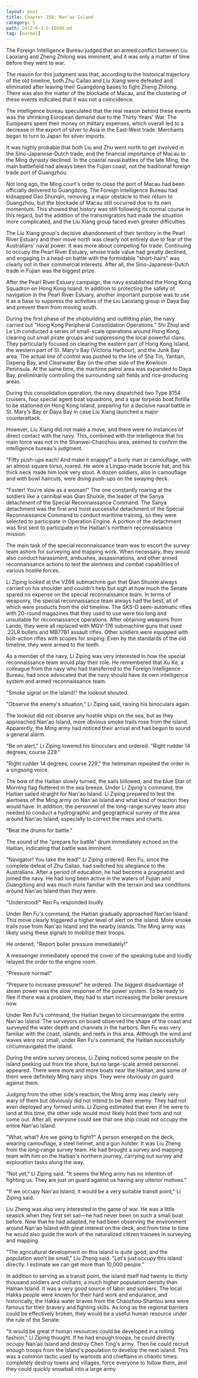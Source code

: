 ```yaml
---
layout: post
title: Chapter 158: Nan'ao Island
category: 5
path: 2012-6-3-5-15800.md
tag: [normal]
---
```


The Foreign Intelligence Bureau judged that an armed conflict between Liu Laoxiang and Zheng Zhilong was imminent, and it was only a matter of time before they went to war.

The reason for this judgment was that, according to the historical trajectory of the old timeline, both Zhu Cailao and Liu Xiang were defeated and eliminated after leaving their Guangdong bases to fight Zheng Zhilong. There was also the matter of the blockade of Macau, and the clustering of these events indicated that it was not a coincidence.

The intelligence bureau speculated that the real reason behind these events was the shrinking European demand due to the Thirty Years' War. The Europeans spent their money on military expenses, which overall led to a decrease in the export of silver to Asia in the East-West trade. Merchants began to turn to Japan for silver imports.

It was highly probable that both Liu and Zhu went north to get involved in the Sino-Japanese-Dutch trade, and the financial importance of Macau to the Ming dynasty declined. In the coastal naval battles of the late Ming, the main battlefield had always been the Fujian coast, not the traditional foreign trade port of Guangzhou.

Not long ago, the Ming court's order to close the port of Macau had been officially delivered to Guangdong. The Foreign Intelligence Bureau had kidnapped Gao Shunqin, removing a major obstacle to their return to Guangzhou, but the blockade of Macau still occurred due to its own momentum. This showed that history was still following its normal course in this regard, but the addition of the transmigrators had made the situation more complicated, and the Liu Xiang group faced even greater difficulties.

The Liu Xiang group's decisive abandonment of their territory in the Pearl River Estuary and their move north was clearly not entirely due to fear of the Australians' naval power. It was more about competing for trade. Continuing to occupy the Pearl River Estuary, whose trade value had greatly declined, and engaging in a head-on battle with the formidable "short-hairs" was clearly not in their commercial interests. After all, the Sino-Japanese-Dutch trade in Fujian was the biggest prize.

After the Pearl River Estuary campaign, the navy established the Hong Kong Squadron on Hong Kong Island. In addition to protecting the safety of navigation in the Pearl River Estuary, another important purpose was to use it as a base to suppress the activities of the Liu Laoxiang group in Daya Bay and prevent them from moving south.

During the first phase of the shipbuilding and outfitting plan, the navy carried out "Hong Kong Peripheral Consolidation Operations." Shi Zhiqi and Le Lin conducted a series of small-scale operations around Hong Kong, clearing out small pirate groups and suppressing the local powerful clans. They particularly focused on clearing the eastern part of Hong Kong Island, the western part of St. Mary's Bay (Victoria Harbour), and the Junk Bay area. The actual line of control was pushed to the line of Sha Tin, Yantian, Dapeng Bay, and Clearwater Bay on the other side of the Kowloon Peninsula. At the same time, the maritime patrol area was expanded to Daya Bay, preliminarily controlling the surrounding salt fields and rice-producing areas.

During this consolidation operation, the navy dispatched two Type 8154 cruisers, four special agent boat squadrons, and a spar torpedo boat flotilla to be stationed on Hong Kong Island, preparing for a decisive naval battle in St. Mary's Bay or Daya Bay in case Liu Xiang launched a major counterattack.

However, Liu Xiang did not make a move, and there were no instances of direct contact with the navy. This, combined with the intelligence that his main force was not in the Shanwei-Chaozhou area, seemed to confirm the intelligence bureau's judgment.

"Fifty push-ups each! And make it snappy!" a burly man in camouflage, with an almost square torso, roared. He wore a Lingao-made boonie hat, and his thick neck made him look very stout. A dozen soldiers, also in camouflage and with bowl haircuts, were doing push-ups on the swaying deck.

"Faster! You're slow as a woman!" The one constantly roaring at the soldiers like a cannibal was Qian Shuixie, the leader of the Sanya detachment of the Special Reconnaissance Command. The Sanya detachment was the first and most successful detachment of the Special Reconnaissance Command to conduct maritime training, so they were selected to participate in Operation Engine. A portion of the detachment was first sent to participate in the Haitian's northern reconnaissance mission.

The main task of the special reconnaissance team was to escort the survey team ashore for surveying and mapping work. When necessary, they would also conduct harassment, ambushes, assassinations, and other armed reconnaissance actions to test the alertness and combat capabilities of various hostile forces.

Li Ziping looked at the VZ68 submachine gun that Qian Shuixie always carried on his shoulder and couldn't help but sigh at how much the Senate spared no expense on the special reconnaissance team. In terms of weaponry, the special reconnaissance team always had the best, all of which were products from the old timeline. The SKS-D semi-automatic rifles with 20-round magazines that they used to use were too long and unsuitable for reconnaissance operations. After obtaining weapons from Lando, they were all replaced with MGV-176 submachine guns that used .22LR bullets and MB77B1 assault rifles. Other soldiers were equipped with bolt-action rifles with scopes for sniping. Even by the standards of the old timeline, they were armed to the teeth.

As a member of the navy, Li Ziping was very interested in how the special reconnaissance team would play their role. He remembered that Xu Ke, a colleague from the navy who had transferred to the Foreign Intelligence Bureau, had once advocated that the navy should have its own intelligence system and armed reconnaissance team.

"Smoke signal on the island!" the lookout shouted.

"Observe the enemy's situation," Li Ziping said, raising his binoculars again.

The lookout did not observe any hostile ships on the sea, but as they approached Nan'ao Island, more obvious smoke trails rose from the island. Apparently, the Ming army had noticed their arrival and had begun to sound a general alarm.

"Be on alert," Li Ziping lowered his binoculars and ordered. "Right rudder 14 degrees, course 229."

"Right rudder 14 degrees, course 229," the helmsman repeated the order in a singsong voice.

The bow of the Haitian slowly turned, the sails billowed, and the blue Star of Morning flag fluttered in the sea breeze. Under Li Ziping's command, the Haitian sailed straight for Nan'ao Island. Li Ziping prepared to test the alertness of the Ming army on Nan'ao Island and what kind of reaction they would have. In addition, the personnel of the long-range survey team also needed to conduct a hydrographic and geographical survey of the area around Nan'ao Island, especially to correct the maps and charts.

"Beat the drums for battle."

The sound of the "prepare for battle" drum immediately echoed on the Haitian, indicating that battle was imminent.

"Navigator! You take the lead!" Li Ziping ordered. Ren Fu, since the complete defeat of Zhu Cailao, had switched his allegiance to the Australians. After a period of education, he had become a pragmatist and joined the navy. He had long been active in the waters of Fujian and Guangdong and was much more familiar with the terrain and sea conditions around Nan'ao Island than they were.

"Understood!" Ren Fu responded loudly.

Under Ren Fu's command, the Haitian gradually approached Nan'ao Island. This move clearly triggered a higher level of alert on the island. More smoke trails rose from Nan'ao Island and the nearby islands. The Ming army was likely using these signals to mobilize their troops.

He ordered, "Report boiler pressure immediately!"

A messenger immediately opened the cover of the speaking tube and loudly relayed the order to the engine room.

"Pressure normal!"

"Prepare to increase pressure!" he ordered. The biggest disadvantage of steam power was the slow response of the power system. To be ready to flee if there was a problem, they had to start increasing the boiler pressure now.

Under Ren Fu's command, the Haitian began to circumnavigate the entire Nan'ao Island. The surveyors on board observed the shape of the coast and surveyed the water depth and channels in the harbors. Ren Fu was very familiar with the coast, islands, and reefs in this area. Although the wind and waves were not small, under Ren Fu's command, the Haitian successfully circumnavigated the island.

During the entire survey process, Li Ziping noticed some people on the island peeking out from the shore, but no large-scale armed personnel appeared. There were more and more boats near the Haitian, and some of them were definitely Ming navy ships. They were obviously on guard against them.

Judging from the other side's reaction, the Ming army was clearly very wary of them but obviously did not intend to be their enemy. They had not even deployed any formed units. Li Ziping estimated that even if he were to land at this time, the other side would most likely hold their forts and not come out. After all, everyone could see that one ship could not occupy the entire Nan'ao Island.

"What, what? Are we going to fight?" A person emerged on the deck, wearing camouflage, a steel helmet, and a gun holster. It was Liu Zheng from the long-range survey team. He had brought a survey and mapping team with him on the Haitian's northern journey, carrying out survey and exploration tasks along the way.

"Not yet," Li Ziping said. "It seems the Ming army has no intention of fighting us. They are just on guard against us having any ulterior motives."

"If we occupy Nan'ao Island, it would be a very suitable transit point," Li Ziping said.

Liu Zheng was also very interested in the game of war. He was a little seasick when they first set sail—he had never been on such a small boat before. Now that he had adapted, he had been observing the environment around Nan'ao Island with great interest on the deck, and from time to time he would also guide the work of the naturalized citizen trainees in surveying and mapping.

"The agricultural development on this island is quite good, and the population won't be small," Liu Zheng said. "Let's just occupy this island directly. I estimate we can get more than 10,000 people."

In addition to serving as a transit point, the island itself had twenty to thirty thousand soldiers and civilians, a much higher population density than Hainan Island. It was a very good source of labor and soldiers. The local Hakka people were known for their hard work and endurance, and historically, the Hakka water braves from the Chaozhou-Shantou area were famous for their bravery and fighting skills. As long as the regional barriers could be effectively broken, they would be a useful human resource under the rule of the Senate.

"It would be great if human resources could be developed in a rolling fashion," Li Ziping thought. If he had enough troops, he could directly occupy Nan'ao Island and destroy Chen Ting's army. Then he could recruit enough troops from the island's population to develop the next island. This was a common tactic used by warlords and chieftains in chaotic times: completely destroy towns and villages, force everyone to follow them, and they could quickly snowball into a large army.